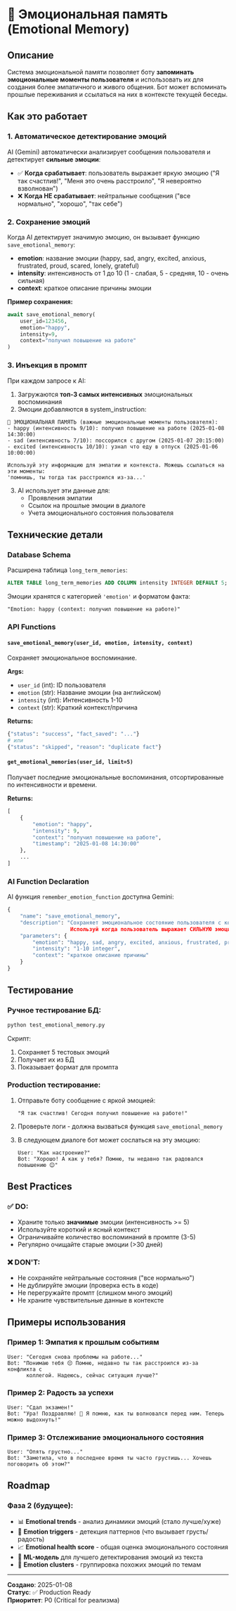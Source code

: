 # 🧠 Эмоциональная память (Emotional Memory)

## Описание

Система эмоциональной памяти позволяет боту **запоминать эмоциональные моменты пользователя** и использовать их для создания более эмпатичного и живого общения. Бот может вспоминать прошлые переживания и ссылаться на них в контексте текущей беседы.

## Как это работает

### 1. Автоматическое детектирование эмоций
AI (Gemini) автоматически анализирует сообщения пользователя и детектирует **сильные эмоции**:
- ✅ **Когда срабатывает**: пользователь выражает яркую эмоцию ("Я так счастлив!", "Меня это очень расстроило", "Я невероятно взволнован")
- ❌ **Когда НЕ срабатывает**: нейтральные сообщения ("все нормально", "хорошо", "так себе")

### 2. Сохранение эмоций
Когда AI детектирует значимую эмоцию, он вызывает функцию `save_emotional_memory`:
- **emotion**: название эмоции (happy, sad, angry, excited, anxious, frustrated, proud, scared, lonely, grateful)
- **intensity**: интенсивность от 1 до 10 (1 - слабая, 5 - средняя, 10 - очень сильная)
- **context**: краткое описание причины эмоции

**Пример сохранения:**
```python
await save_emotional_memory(
    user_id=123456,
    emotion="happy",
    intensity=9,
    context="получил повышение на работе"
)
```

### 3. Инъекция в промпт
При каждом запросе к AI:
1. Загружаются **топ-3 самых интенсивных** эмоциональных воспоминания
2. Эмоции добавляются в system_instruction:

```
🧠 ЭМОЦИОНАЛЬНАЯ ПАМЯТЬ (важные эмоциональные моменты пользователя):
- happy (интенсивность 9/10): получил повышение на работе (2025-01-08 14:30:00)
- sad (интенсивность 7/10): поссорился с другом (2025-01-07 20:15:00)
- excited (интенсивность 10/10): узнал что еду в отпуск (2025-01-06 10:00:00)

Используй эту информацию для эмпатии и контекста. Можешь ссылаться на эти моменты: 
'помнишь, ты тогда так расстроился из-за...'
```

3. AI использует эти данные для:
   - Проявления эмпатии
   - Ссылок на прошлые эмоции в диалоге
   - Учета эмоционального состояния пользователя

## Технические детали

### Database Schema

Расширена таблица `long_term_memories`:
```sql
ALTER TABLE long_term_memories ADD COLUMN intensity INTEGER DEFAULT 5;
```

Эмоции хранятся с категорией `'emotion'` и форматом факта:
```
"Emotion: happy (context: получил повышение на работе)"
```

### API Functions

#### `save_emotional_memory(user_id, emotion, intensity, context)`
Сохраняет эмоциональное воспоминание.

**Args:**
- `user_id` (int): ID пользователя
- `emotion` (str): Название эмоции (на английском)
- `intensity` (int): Интенсивность 1-10
- `context` (str): Краткий контекст/причина

**Returns:**
```python
{"status": "success", "fact_saved": "..."}
# или
{"status": "skipped", "reason": "duplicate fact"}
```

#### `get_emotional_memories(user_id, limit=5)`
Получает последние эмоциональные воспоминания, отсортированные по интенсивности и времени.

**Returns:**
```python
[
    {
        "emotion": "happy",
        "intensity": 9,
        "context": "получил повышение на работе",
        "timestamp": "2025-01-08 14:30:00"
    },
    ...
]
```

### AI Function Declaration

AI функция `remember_emotion_function` доступна Gemini:
```python
{
    "name": "save_emotional_memory",
    "description": "Сохраняет эмоциональное состояние пользователя с контекстом. 
                    Используй когда пользователь выражает СИЛЬНУЮ эмоцию...",
    "parameters": {
        "emotion": "happy, sad, angry, excited, anxious, frustrated, proud, scared, lonely, grateful",
        "intensity": "1-10 integer",
        "context": "краткое описание причины"
    }
}
```

## Тестирование

### Ручное тестирование БД:
```bash
python test_emotional_memory.py
```

Скрипт:
1. Сохраняет 5 тестовых эмоций
2. Получает их из БД
3. Показывает формат для промпта

### Production тестирование:
1. Отправьте боту сообщение с яркой эмоцией:
   ```
   "Я так счастлив! Сегодня получил повышение на работе!"
   ```

2. Проверьте логи - должна вызваться функция `save_emotional_memory`

3. В следующем диалоге бот может сослаться на эту эмоцию:
   ```
   User: "Как настроение?"
   Bot: "Хорошо! А как у тебя? Помню, ты недавно так радовался повышению 😊"
   ```

## Best Practices

### ✅ DO:
- Храните только **значимые** эмоции (интенсивность >= 5)
- Используйте короткий и ясный контекст
- Ограничивайте количество воспоминаний в промпте (3-5)
- Регулярно очищайте старые эмоции (>30 дней)

### ❌ DON'T:
- Не сохраняйте нейтральные состояния ("все нормально")
- Не дублируйте эмоции (проверка есть в коде)
- Не перегружайте промпт (слишком много эмоций)
- Не храните чувствительные данные в контексте

## Примеры использования

### Пример 1: Эмпатия к прошлым событиям
```
User: "Сегодня снова проблемы на работе..."
Bot: "Понимаю тебя 😔 Помню, недавно ты так расстроился из-за конфликта с 
      коллегой. Надеюсь, сейчас ситуация лучше?"
```

### Пример 2: Радость за успехи
```
User: "Сдал экзамен!"
Bot: "Ура! Поздравляю! 🎉 Я помню, как ты волновался перед ним. Теперь можно выдохнуть!"
```

### Пример 3: Отслеживание эмоционального состояния
```
User: "Опять грустно..."
Bot: "Заметила, что в последнее время ты часто грустишь... Хочешь поговорить об этом?"
```

## Roadmap

### Фаза 2 (будущее):
- 📊 **Emotional trends** - анализ динамики эмоций (стало лучше/хуже)
- 🎯 **Emotion triggers** - детекция паттернов (что вызывает грусть/радость)
- 📈 **Emotional health score** - общая оценка эмоционального состояния
- 🧠 **ML-модель** для лучшего детектирования эмоций из текста
- 💾 **Emotion clusters** - группировка похожих эмоций по темам

---

**Создано**: 2025-01-08  
**Статус**: ✅ Production Ready  
**Приоритет**: P0 (Critical for реализма)
